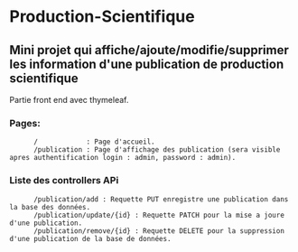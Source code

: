 # Production-Scientifique

## Mini projet qui affiche/ajoute/modifie/supprimer les information d'une publication de production scientifique
Partie front end avec thymeleaf. 

### Pages:
          /            : Page d'accueil.
          /publication : Page d'affichage des publication (sera visible apres authentification login : admin, password : admin).
          
### Liste des controllers APi
          /publication/add : Requette PUT enregistre une publication dans la base des données.
          /publication/update/{id} : Requette PATCH pour la mise a joure d'une publication.
          /publication/remove/{id} : Requette DELETE pour la suppression d'une publication de la base de données.
